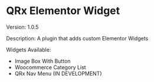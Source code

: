# QRx Elementor Widget

Version: 1.0.5


Description: 
A plugin that adds custom Elementor Widgets

Widgets Available:
- Image Box With Button
- Woocommerce Category List
- QRx Nav Menu (IN DEVELOPMENT)